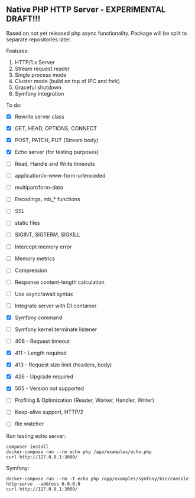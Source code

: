 Native PHP HTTP Server - EXPERIMENTAL DRAFT!!!
---
Based on not yet released php async functionality. 
Package will be split to separate repositories later.

Features:
1. HTTP/1.x Server
2. Stream request reader
3. Single process mode
4. Cluster mode (build on top of IPC and fork)
5. Graceful shutdown
6. Symfony integration

To do:
- [X] Rewrite server class
- [X] GET, HEAD, OPTIONS, CONNECT
- [X] POST, PATCH, PUT (Stream body)
- [X] Echo server (for testing purposes)
- [ ] Read, Handle and Write timeouts
- [ ] application/x-www-form-urlencoded
- [ ] multipart/form-data
- [ ] Encodings, mb_* functions
- [ ] SSL
- [ ] static files
- [ ] SIGINT, SIGTERM, SIGKILL
- [ ] Intercept memory error
- [ ] Memory metrics
- [ ] Compression
- [ ] Response content-length calculation
- [ ] Use async/await syntax

- [ ] Integrate server with DI container
- [X] Symfony command
- [ ] Symfony kernel.terminate listener

- [ ] 408 - Request timeout
- [X] 411 - Length required
- [X] 413 - Request size limit (headers, body)
- [X] 426 - Upgrade required
- [X] 505 - Version not supported

- [ ] Profiling & Optimization (Reader, Worker, Handler, Writer)

- [ ] Keep-alive support, HTTP/2
- [ ] file watcher

Run testing echo server:
```
composer install
docker-compose run --rm echo php /app/examples/echo.php
curl http://127.0.0.1:3000/
```

Symfony:
```
docker-compose run --rm -T echo php /app/examples/symfony/bin/console http:serve --address 0.0.0.0
curl http://127.0.0.1:3000/
```
